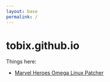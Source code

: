 ```yaml
---
layout: base
permalink: /
---
```


# tobix.github.io

Things here:

- [Marvel Heroes Omega Linux Patcher](mh-linux-patch/)
